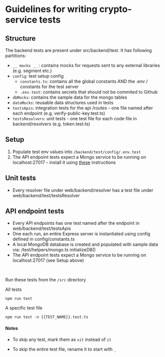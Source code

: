 # Guidelines for writing crypto-service tests

## Structure
  The backend tests are present under src/backend/test. It has following partitions:
  - `__ mocks __` : contains mocks for requests sent to any external libraries (e.g. segment etc.)
  - `config`: test setup config
    - `constants.ts`: contains all the global constants AND the .env / constants for the test server 
    - `.env.test`: contains secrets that should not be commited to Github 
  - `dbMocks`: contains the sample data for the mongo tables
  - `dataMocks`: reusable data structures used in tests
  - `testsApis`: integration tests for the api /routes - one file named after each endpoint (e.g. verify-public-key.test.ts)
  - `testsResolvers`: unit tests - one test file for each code file in backend/resolvers (e.g. token.test.ts)


## Setup
1. Populate test env values into `/backend/test/config/.env.test`
2. The API endpoint tests expect a Mongo service to be running on localhost:27017 - install it using [these](https://stackoverflow.com/questions/57856809/installing-mongodb-with-homebrew/57881349#57881349) instructions

## Unit tests
* Every resolver file under web/backend/resolver has a test file under web/backend/test/testsResolver

## API endpoint tests
* Every API endpoints has one test named after the endpoint in web/backend/test/testsApis 
* One each run, an entire Express server is instantiated using config defined in config/constants.ts
* A local MongoDB database is created and populated with sample data via: /test/helpers/mongo.ts initializeDB()
* The API endpoint tests expect a Mongo service to be running on localhost:27017  (see Setup above)

<br>

Run these tests from the `/src` directory

All tests

```
npm run test
```

A specific test file

```
npm run test -n {{TEST_NAME}}.test.ts
```

#### Notes
* To skip any test, mark them as `xit` instead of `it`

* To skip the entire test file, rename it to start with `_`

